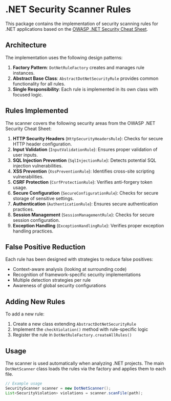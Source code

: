 # .NET Security Scanner Rules

This package contains the implementation of security scanning rules for .NET applications based on the [OWASP .NET Security Cheat Sheet](https://cheatsheetseries.owasp.org/cheatsheets/DotNet_Security_Cheat_Sheet.html).

## Architecture

The implementation uses the following design patterns:

1. **Factory Pattern**: `DotNetRuleFactory` creates and manages rule instances.
2. **Abstract Base Class**: `AbstractDotNetSecurityRule` provides common functionality for all rules.
3. **Single Responsibility**: Each rule is implemented in its own class with focused logic.

## Rules Implemented

The scanner covers the following security areas from the OWASP .NET Security Cheat Sheet:

1. **HTTP Security Headers** (`HttpSecurityHeadersRule`): Checks for secure HTTP header configuration.
2. **Input Validation** (`InputValidationRule`): Ensures proper validation of user inputs.
3. **SQL Injection Prevention** (`SqlInjectionRule`): Detects potential SQL injection vulnerabilities.
4. **XSS Prevention** (`XssPreventionRule`): Identifies cross-site scripting vulnerabilities.
5. **CSRF Protection** (`CsrfProtectionRule`): Verifies anti-forgery token usage.
6. **Secure Configuration** (`SecureConfigurationRule`): Checks for secure storage of sensitive settings.
7. **Authentication** (`AuthenticationRule`): Ensures secure authentication practices.
8. **Session Management** (`SessionManagementRule`): Checks for secure session configuration.
9. **Exception Handling** (`ExceptionHandlingRule`): Verifies proper exception handling practices.

## False Positive Reduction

Each rule has been designed with strategies to reduce false positives:

- Context-aware analysis (looking at surrounding code)
- Recognition of framework-specific security implementations
- Multiple detection strategies per rule
- Awareness of global security configurations

## Adding New Rules

To add a new rule:

1. Create a new class extending `AbstractDotNetSecurityRule`
2. Implement the `checkViolation()` method with rule-specific logic
3. Register the rule in `DotNetRuleFactory.createAllRules()`

## Usage

The scanner is used automatically when analyzing .NET projects. The main `DotNetScanner` class loads the rules via the factory and applies them to each file.

```java
// Example usage
SecurityScanner scanner = new DotNetScanner();
List<SecurityViolation> violations = scanner.scanFile(path);
```
